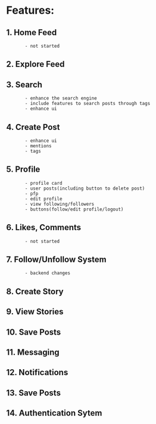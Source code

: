 # Features:
   ## 1. Home Feed
           - not started
   ## 2. Explore Feed
   ## 3. Search
           - enhance the search engine
           - include features to search posts through tags
           - enhance ui
   ## 4. Create Post
           - enhance ui
           - mentions
           - tags
   ## 5. Profile
           - profile card
           - user posts(including button to delete post)
           - pfp
           - edit profile
           - view following/followers
           - buttons(follow/edit profile/logout)
   ## 6. Likes, Comments
           - not started
   ## 7. Follow/Unfollow System
           - backend changes
   ## 8. Create Story
   ## 9. View Stories
   ## 10. Save Posts
   ## 11. Messaging
   ## 12. Notifications
   ## 13. Save Posts
   ## 14. Authentication Sytem
